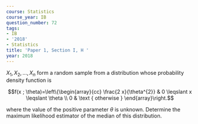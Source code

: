 ```yaml
---
course: Statistics
course_year: IB
question_number: 72
tags:
- IB
- '2018'
- Statistics
title: 'Paper 1, Section I, H '
year: 2018
---
```




$X_{1}, X_{2}, \ldots, X_{n}$ form a random sample from a distribution whose probability density function is

$$f(x ; \theta)=\left\{\begin{array}{cc}
\frac{2 x}{\theta^{2}} & 0 \leqslant x \leqslant \theta \\
0 & \text { otherwise }
\end{array}\right.$$

where the value of the positive parameter $\theta$ is unknown. Determine the maximum likelihood estimator of the median of this distribution.